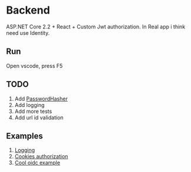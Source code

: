 # Backend

ASP.NET Core 2.2 + React + Custom Jwt authorization. In Real app i think need use Identity.

## Run

Open vscode, press F5

## TODO

1. Add [PasswordHasher](https://docs.microsoft.com/ru-ru/aspnet/core/security/data-protection/consumer-apis/password-hashing?view=aspnetcore-2.2)
1. Add logging
1. Add more tests
1. Add url id validation

## Examples

1. [Logging](https://docs.microsoft.com/ru-ru/aspnet/core/fundamentals/logging/?view=aspnetcore-2.2)
1. [Cookies authorization](https://docs.microsoft.com/ru-ru/aspnet/core/security/authentication/cookie?view=aspnetcore-2.2)
1. [Cool oidc example](https://github.com/openiddict/openiddict-core/issues/577)
